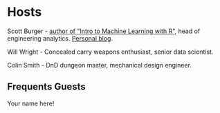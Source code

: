 # Hosts
Scott Burger - [author of "Intro to Machine Learning with R"](https://www.amazon.com/Introduction-Machine-Learning-Rigorous-Mathematical/dp/1491976446), head of engineering analytics. [Personal blog](https://svburger.com).

Will Wright - Concealed carry weapons enthusiast, senior data scientist.

Colin Smith - DnD dungeon master, mechanical design engineer.

## Frequents Guests

Your name here!
